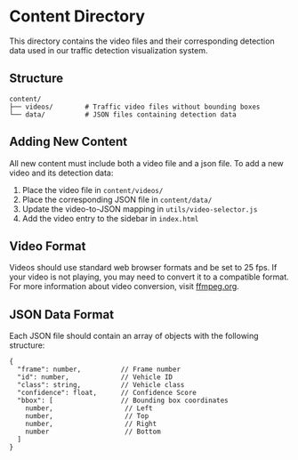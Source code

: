 # Content Directory

This directory contains the video files and their corresponding detection data used in our traffic detection visualization system.

## Structure

```
content/
├── videos/        # Traffic video files without bounding boxes
└── data/          # JSON files containing detection data
```


## Adding New Content

All new content must include both a video file and a json file. To add a new video and its detection data:

1. Place the video file in `content/videos/`
2. Place the corresponding JSON file in `content/data/`
3. Update the video-to-JSON mapping in `utils/video-selector.js`
4. Add the video entry to the sidebar in `index.html`


## Video Format

Videos should use standard web browser formats and be set to 25 fps. If your video is not playing, you may need to convert it to a compatible format. For more information about video conversion, visit [ffmpeg.org](https://ffmpeg.org/).


## JSON Data Format

Each JSON file should contain an array of objects with the following structure:

```
{
  "frame": number,          // Frame number
  "id": number,             // Vehicle ID
  "class": string,          // Vehicle class
  "confidence": float,      // Confidence Score
  "bbox": [                 // Bounding box coordinates
    number,                  // Left
    number,                  // Top
    number,                  // Right
    number                   // Bottom
  ]
}
```
